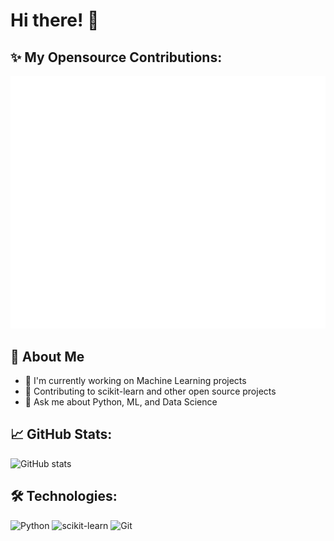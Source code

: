 # Hi there! 👋

## ✨ My Opensource Contributions:

![Metrics](github-metrics.svg)

## 🚀 About Me
- 🔭 I'm currently working on Machine Learning projects
- 🌱 Contributing to scikit-learn and other open source projects
- 💬 Ask me about Python, ML, and Data Science

## 📈 GitHub Stats:
![GitHub stats](https://github-readme-stats.vercel.app/api?username=hqkqn32&show_icons=true&theme=dark)

## 🛠️ Technologies:
![Python](https://img.shields.io/badge/-Python-3776AB?style=flat&logo=Python&logoColor=white)
![scikit-learn](https://img.shields.io/badge/-scikit--learn-F7931E?style=flat&logo=scikit-learn&logoColor=white)
![Git](https://img.shields.io/badge/-Git-F05032?style=flat&logo=git&logoColor=white)
